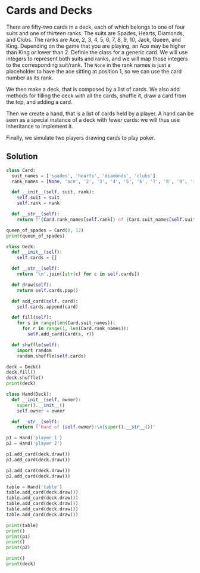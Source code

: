 # Cards and Decks

There are fifty-two cards in a deck, each of which belongs to one of four suits and one of thirteen ranks. The suits are Spades, Hearts, Diamonds, and Clubs. The ranks are Ace, 2, 3, 4, 5, 6, 7, 8, 9, 10, Jack, Queen, and King. Depending on the game that you are playing, an Ace may be higher than King or lower than 2. Definie the class for a generic card. We will use integers to represent both suits and ranks, and we will map those integers to the corresponding suit/rank. The `None` in the rank names is just a placeholder to have the ace sitting at position 1, so we can use the card number as its rank.

We then make a deck, that is composed by a list of cards. We also add methods for filling the deck with all the cards, shuffle it, draw a card from the top, and adding a card.

Then we create a hand, that is a list of cards held by a player. A hand can be seen as a special instance of a deck with fewer cards: we will thus use inheritance to implement it.

Finally, we simulate two players drawing cards to play poker.

## Solution

```py
class Card:
  suit_names = ['spades', 'hearts', 'diamonds', 'clubs']
  rank_names = [None, 'ace', '2', '3', '4', '5', '6', '7', '8', '9', '10', 'jack', 'queen', 'king']

  def __init__(self, suit, rank):
    self.suit = suit
    self.rank = rank

  def __str__(self):
    return f'{Card.rank_names[self.rank]} of {Card.suit_names[self.suit]}'

queen_of_spades = Card(0, 12)
print(queen_of_spades)

class Deck:
  def __init__(self):
    self.cards = []

  def __str__(self):
    return '\n'.join([str(c) for c in self.cards])

  def draw(self):
    return self.cards.pop()

  def add_card(self, card):
    self.cards.append(card)

  def fill(self):
    for s in range(len(Card.suit_names)):
      for r in range(1, len(Card.rank_names)):
        self.add_card(Card(s, r))

  def shuffle(self):
    import random
    random.shuffle(self.cards)

deck = Deck()
deck.fill()
deck.shuffle()
print(deck)

class Hand(Deck):
  def __init__(self, owner):
    super().__init__()
    self.owner = owner

  def __str__(self):
    return f'Hand of {self.owner}:\n{super().__str__()}'

p1 = Hand('player 1')
p2 = Hand('player 2')

p1.add_card(deck.draw())
p1.add_card(deck.draw())

p2.add_card(deck.draw())
p2.add_card(deck.draw())

table = Hand('table')
table.add_card(deck.draw())
table.add_card(deck.draw())
table.add_card(deck.draw())
table.add_card(deck.draw())
table.add_card(deck.draw())

print(table)
print()
print(p1)
print()
print(p2)

print()
print(deck)
```
